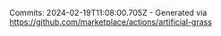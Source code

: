 Commits: 2024-02-19T11:08:00.705Z - Generated via https://github.com/marketplace/actions/artificial-grass
<br>
